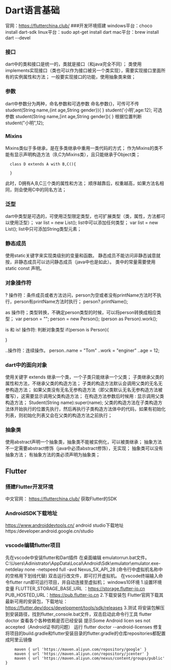 ﻿# Dart语言基础
官网：https://flutterchina.club/
###开发环境搭建
  windows平台：choco install dart-sdk
  linux平台：sudo apt-get install dart
  mac平台：brew install dart --devel



### 接口
dart中的类和接口是统一的，类就是接口（和java完全不同）；
类使用implements实现接口（类也可以作为接口被另一个类实现），需要实现接口里面所有的实例属性和方法；
一般要实现接口的功能，使用抽象类来做；

### 参数
dart中参数分为两种，命名参数和可选参数
命名参数{}，可传可不传
student(String name,{int age,String gender}){
}
student('小明',age:12);
可选参数
student(String name,[int age,String gender]){
}
根据位置判断
student("小明",12);
### Mixins
Mixins类似于多继承，是在多类继承中重用一类代码的方式；
作为Mixins的类不能有显示声明构造方法（B,C为Mixins类），且只能继承于Object类；
```
  class D extends A with B,C(){

  }
```
此时，D拥有A,B,C三个类的属性和方法；
顺序越靠后，权重越高，如果方法名相同，则会使用C中的同名方法；


### 泛型
dart中类型是可选的，可使用泛型限定类型，也可扩展类型（类，属性，方法都可以使用泛型<T>）；
var list = new List();
list中可以添加任何类型；
var list  = new List<String>();
list中只可添加String类型元素；

### 静态成员
 使用static关键字来实现类级别的变量和函数。
 静态成员不能访问非静态诚意就按，非静态成员可以访问静态成员（java中也是如此）。
 类中的常量需要使用static const 声明。

### 对象操作符
? 操作符：条件成员或者方法访问，person为空或者没有printName方法时不执行，person有printName方法时执行；
person?.printName();

as 操作符；类型转换，不确定person类型的时候，可以将person转换成相应类型；
var person = "";
person = new Person();
(person as Person).work();

is 和 is! 操作符: 判断对象类型
if(person is Person){

}

..操作符：连续操作。
person..name = "Tom"
    ..work = "enginer"
    ..age = 12;

### dart中的面向对象
使用关键字 extends 继承一个类，一个子类只能继承一个父类；
子类继承父类的属性和方法，不继承父类的构造方法；
子类的构造方法默认会调用父类的无名无参构造方法；
如果父类没有无名无参构造方法（即父类默认无名无参构造方法被覆写），这需要显示调用父类构造方法；
在构造方法参数后时候用 : 显示调用父类构造方法；
Student(String name):super(name);
父类的构造方法在子类构造方法体开始执行的位置先执行，然后再执行子类构造方法体中的代码，如果有初始化列表，则初始化列表又会在父类的构造方法之前执行；

### 抽象类
使用abstract声明一个抽象类，抽象类不能被实例化，可以被类继承；
抽象方法不一定需要abstract修饰（java中必须abstract修饰），无实现；
抽象类可以没有抽象方法；
有抽象方法的类必须声明为抽象类；


















## Flutter

### 搭建Flutter开发环境
中文官网： https://flutterchina.club/
获取Flutter的SDK
### AndroidSDK下载地址
https://www.androiddevtools.cn/
android studio下载地址
https:/developer.android.google.cn/studio
### vscode编辑flutter项目
先在vscode中安装flutter和Dart插件
在桌面编辑 emulatorrun.bat文件。
C:\Users\Adinistrator\AppData\Local\Android\Sdk\emulator\emulator.exe-netdelay none -netspeed full -avd  Nexus_5X_API_28
(命令行中虚拟机名称中的空格用下划线代替)
双击运行改文件，即可打开虚拟机。
在vscode终端输入命令flutter run即可运行项目，并自动连接至虚拟机；
windows10环境
  1.设置环境变量
  FLUTTER_STORAGE_BASE_URL ：https://storage.flutter-io.cn
  PUB_HOSTED_URL：https://pub.flutter-io.cn
  2.下载安装包
  Flutter官网下载其最新可用的安装包，下载地址： https://flutter.dev/docs/development/tools/sdk/releases
  3.测试
  将安装包解压到安装路径，找到flutter_console.bat文件，双击启动此命令行工具
  flutter doctor 查看各个各种依赖是否已经安装
  提示Some Android licen ses not accepted（Android证书的问题）
  运行 flutter doctor --android-licenses 修复
  将项目的build.gradle和flutter安装目录的flutter.gradle的仓库repositories都配置成阿里云镜像
  ```
      maven { url 'https://maven.aliyun.com/repository/google' }
      maven { url 'https://maven.aliyun.con/repository/jcenter' }
      maven { url 'https://maven.aliyun.com/nexus/content/groups/public' }
  ```
